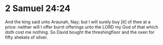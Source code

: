 # 2 Samuel 24:24

And the king said unto Araunah, Nay; but I will surely buy [it] of thee at a price: neither will I offer burnt offerings unto the LORD my God of that which doth cost me nothing. So David bought the threshingfloor and the oxen for fifty shekels of silver.